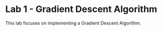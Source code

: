 # Lab 1 - Gradient Descent Algorithm
This lab focuses on implementing a Gradient Descent Algorithm.
